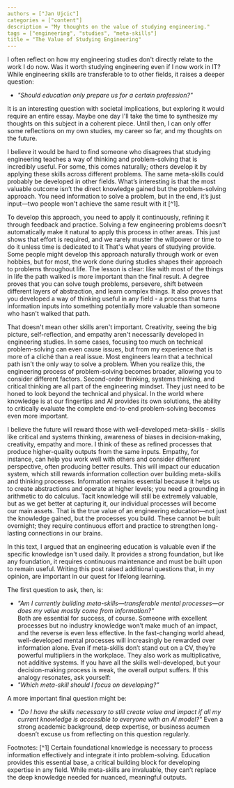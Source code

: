 ```yaml
---
authors = ["Jan Ujcic"]
categories = ["content"]
description = "My thoughts on the value of studying engineering."
tags = ["engineering", "studies", "meta-skills"]
title = "The Value of Studying Engineering"
---
```


I often reflect on how my engineering studies don't directly relate to the work I do now. Was it worth studying engineering even if I now work in IT? While engineering skills are transferable to to other fields, it raises a deeper question: 
* *"Should education only prepare us for a certain profession?"*

It is an interesting question with societal implications, but exploring it would require an entire essay. Maybe one day I'll take the time to synthesize my thoughts on this subject in a coherent piece. Until then, I can only offer some reflections on my own studies, my career so far, and my thoughts on the future. 

I believe it would be hard to find someone who disagrees that studying engineering teaches a way of thinking and problem-solving that is incredibly useful. For some, this comes naturally; others develop it by applying these skills across different problems. The same meta-skills could probably be developed in other fields. What’s interesting is that the most valuable outcome isn’t the direct knowledge gained but the problem-solving approach. You need information to solve a problem, but in the end, it’s just input—two people won't achieve the same result with it [^1].

To develop this approach, you need to apply it continuously, refining it through feedback and practice. Solving a few engineering problems doesn't automatically make it natural to apply this process in other areas. This just shows that effort is required, and we rarely muster the willpower or time to do it unless time is dedicated to it That's what years of studying provide. Some people might  develop this approach naturally through work or even hobbies, but for most, the work done during studies shapes their approach to problems throughout life. The lesson is clear: like with most of the things in life  the path walked is more important than the final result. A degree proves that you can solve tough problems, persevere, shift between different layers of abstraction, and learn complex things. It also proves that you developed a way of thinking useful in any field - a process that turns information inputs into something potentially more valuable than someone who hasn't walked that path. 

That doesn't mean other skills aren't important. Creativity, seeing the big picture, self-reflection, and empathy aren't necessarily developed in engineering studies. In some cases, focusing too much on technical problem-solving can even cause issues, but from my experience that is more of a cliché than a real issue. Most engineers learn that a technical path isn't the only way to solve a problem. When you realize this, the engineering process of problem-solving becomes broader, allowing you to consider different factors. Second-order thinking, systems thinking, and critical thinking are all part of the engineering mindset. They just need to be honed to look beyond the technical and physical. In the world where knowledge is at our fingertips and AI provides its own solutions, the ability to critically evaluate the complete end-to-end problem-solving becomes even more important.

I believe the future will reward those with well-developed meta-skills -  skills like critical and systems thinking, awareness of biases in decision-making, creativity, empathy and more. I think of these as refined processes that produce higher-quality outputs from the same inputs. Empathy, for instance, can help you work well with others and consider different perspective, often producing better results. This will impact our education system, which still rewards information collection over building meta-skills and thinking processes. Information remains essential because it helps us to create abstractions and operate at higher levels; you need a grounding in arithmetic to do calculus. Tacit knowledge will still be extremely valuable, but as we get better at capturing it, our individual processes will become our main assets. That is the true value of an engineering education—not just the knowledge gained, but the processes you build. These cannot be built overnight; they require continuous effort and practice to strengthen long-lasting connections in our brains.

In this text, I argued that an engineering education is valuable even if the specific knowledge isn't used daily. It provides a strong foundation, but like any foundation, it requires continuous maintenance and must be built upon to remain useful. Writing this post raised additional questions that, in my opinion, are important in our quest for lifelong learning.

The first question to ask, then, is:
- _"Am I currently building meta-skills—transferable mental processes—or does my value mostly come from information?"_  
    Both are essential for success, of course. Someone with excellent processes but no industry knowledge won’t make much of an impact, and the reverse is even less effective. In the fast-changing world ahead, well-developed mental processes will increasingly be rewarded over information alone. Even if meta-skills don’t stand out on a CV, they’re powerful multipliers in the workplace. They also work as multiplicative, not additive systems. If you have all the skills well-developed, but your decision-making process is weak, the overall output suffers. If this analogy resonates, ask yourself:
- _"Which meta-skill should I focus on developing?"_

A more important final question might be:
* *"Do I have the skills necessary to still create value and impact if all my current knowledge is accessible to everyone with an AI model?"*
Even a strong academic background, deep expertise, or business acumen doesn’t excuse us from reflecting on this question regularly.


Footnotes: 
[^1] Certain foundational knowledge is necessary to process information effectively and integrate it into problem-solving. Education provides this essential base, a critical building block for developing expertise in any field. While meta-skills are invaluable, they can’t replace the deep knowledge needed for nuanced, meaningful outputs.